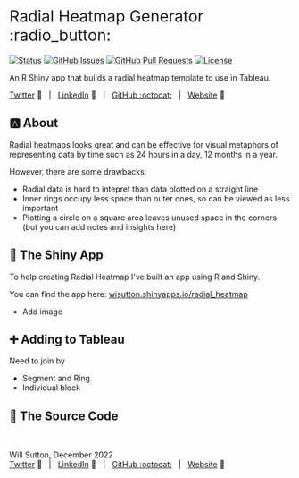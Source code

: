 <h1 style="font-weight:normal">
  Radial Heatmap Generator :radio_button:
</h1>

[![Status](https://img.shields.io/badge/status-active-success.svg)]() [![GitHub Issues](https://img.shields.io/github/issues/wjsutton/tableau_public_api.svg)](https://github.com/wjsutton/tableau_public_api/issues) [![GitHub Pull Requests](https://img.shields.io/github/issues-pr/wjsutton/tableau_public_api.svg)](https://github.com/wjsutton/tableau_public_api/pulls) [![License](https://img.shields.io/badge/license-MIT-blue.svg)](/LICENSE)

An R Shiny app that builds a radial heatmap template to use in Tableau.

[Twitter][Twitter] :speech_balloon:&nbsp;&nbsp;&nbsp;|&nbsp;&nbsp;&nbsp;[LinkedIn][LinkedIn] :necktie:&nbsp;&nbsp;&nbsp;|&nbsp;&nbsp;&nbsp;[GitHub :octocat:][GitHub]&nbsp;&nbsp;&nbsp;|&nbsp;&nbsp;&nbsp;[Website][Website] :link:

<!--
Quick Link 
-->

[Twitter]:https://twitter.com/WJSutton12
[LinkedIn]:https://www.linkedin.com/in/will-sutton-14711627/
[GitHub]:https://github.com/wjsutton
[Website]:https://wjsutton.github.io/

## :a: About

Radial heatmaps looks great and can be effective for visual metaphors of representing data by time such as 24 hours in a day, 12 months in a year. 

However, there are some drawbacks:

- Radial data is hard to intepret than data plotted on a straight line
- Inner rings occupy less space than outer ones, so can be viewed as less important
- Plotting a circle on a square area leaves unused space in the corners (but you can add notes and insights here)

## :hammer: The Shiny App

To help creating Radial Heatmap I've built an app using R and Shiny. 

You can find the app here: [wjsutton.shinyapps.io/radial_heatmap](https://wjsutton.shinyapps.io/radial_heatmap/)

- Add image

## :heavy_plus_sign: Adding to Tableau

Need to join by

- Segment and Ring
- Individual block

## :page_with_curl: The Source Code

<br>

Will Sutton, December 2022<br>
[Twitter][Twitter] :speech_balloon:&nbsp;&nbsp;&nbsp;|&nbsp;&nbsp;&nbsp;[LinkedIn][LinkedIn] :necktie:&nbsp;&nbsp;&nbsp;|&nbsp;&nbsp;&nbsp;[GitHub :octocat:][GitHub]&nbsp;&nbsp;&nbsp;|&nbsp;&nbsp;&nbsp;[Website][Website] :link:
